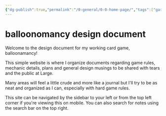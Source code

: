 ```yaml
---
{"dg-publish":true,"permalink":"/0-general/0-0-home-page/","tags":["gardenEntry"]}
---
```


# balloonomancy design document

Welcome to the design document for my working card game, balloonamancy!

This simple website is where I organize documents regarding game rules, mechanic details, plans and general design musings to be shared with tears and the public at Large.

Many areas will feel a little crude and more like a journal but I'll try to be as neat and organized as I can, especially with hard game rules.

This site can be navigated by the sidebar to your left or from the top left corner if you're viewing this on mobile. You can also search for notes using the search bar on the top right.

